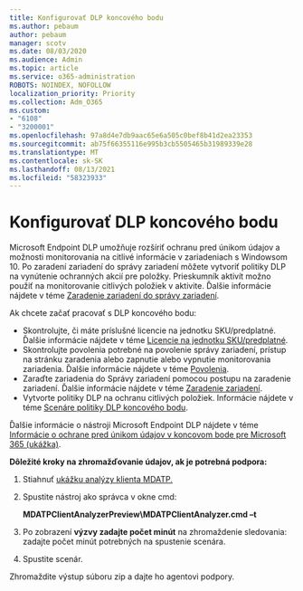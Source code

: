 ```yaml
---
title: Konfigurovať DLP koncového bodu
ms.author: pebaum
author: pebaum
manager: scotv
ms.date: 08/03/2020
ms.audience: Admin
ms.topic: article
ms.service: o365-administration
ROBOTS: NOINDEX, NOFOLLOW
localization_priority: Priority
ms.collection: Adm_O365
ms.custom:
- "6108"
- "3200001"
ms.openlocfilehash: 97a8d4e7db9aac65e6a505c0bef8b41d2ea23353
ms.sourcegitcommit: ab75f66355116e995b3cb5505465b31989339e28
ms.translationtype: MT
ms.contentlocale: sk-SK
ms.lasthandoff: 08/13/2021
ms.locfileid: "58323933"
---
```

# <a name="configure-endpoint-dlp"></a>Konfigurovať DLP koncového bodu

Microsoft Endpoint DLP umožňuje rozšíriť ochranu pred únikom údajov a možnosti monitorovania na citlivé informácie v zariadeniach s Windowsom 10. Po zaradení zariadení do správy zariadení môžete vytvoriť politiky DLP na vynútenie ochranných akcií pre položky. Prieskumník aktivít možno použiť na monitorovanie citlivých položiek v aktivite. Ďalšie informácie nájdete v téme [Zaradenie zariadení do správy zariadení](https://docs.microsoft.com/microsoft-365/compliance/endpoint-dlp-getting-started#onboarding-devices-into-device-management).  

Ak chcete začať pracovať s DLP koncového bodu:

- Skontrolujte, či máte príslušné licencie na jednotku SKU/predplatné. Ďalšie informácie nájdete v téme [Licencie na jednotku SKU/predplatné](https://docs.microsoft.com/microsoft-365/compliance/endpoint-dlp-getting-started#skusubscriptions-licensing).
- Skontrolujte povolenia potrebné na povolenie správy zariadení, prístup na stránku zaradenia alebo zapnutie alebo vypnutie monitorovania zariadenia. Ďalšie informácie nájdete v téme [Povolenia](https://docs.microsoft.com/microsoft-365/compliance/endpoint-dlp-getting-started#permissions).
- Zaraďte zariadenia do Správy zariadení pomocou postupu na zaradenie zariadení. Ďalšie informácie nájdete v téme [Zaradenie zariadení](https://docs.microsoft.com/microsoft-365/compliance/endpoint-dlp-getting-started#onboarding-devices). 
- Vytvorte politiky DLP na ochranu citlivých položiek. Informácie nájdete v téme [Scenáre politiky DLP koncového bodu](https://docs.microsoft.com/microsoft-365/compliance/endpoint-dlp-using?view=o365-worldwide#endpoint-dlp-policy-scenarios).

Ďalšie informácie o nástroji Microsoft Endpoint DLP nájdete v téme [Informácie o ochrane pred únikom údajov v koncovom bode pre Microsoft 365 (ukážka)](https://docs.microsoft.com/microsoft-365/compliance/endpoint-dlp-learn-about).

**Dôležité kroky na zhromažďovanie údajov, ak je potrebná podpora:**

1. Stiahnuť [ukážku analýzy klienta MDATP.](https://aka.ms/betamdatpanalyzer)
1. Spustite nástroj ako správca v okne cmd:

    **MDATPClientAnalyzerPreview\MDATPClientAnalyzer.cmd –t**

1. Po zobrazení **výzvy zadajte počet minút** na zhromaždenie sledovania: zadajte počet minút potrebných na spustenie scenára.
1. Spustite scenár.

Zhromaždite výstup súboru zip a dajte ho agentovi podpory.
